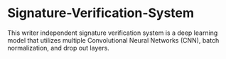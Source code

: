 # Signature-Verification-System
This writer independent signature verification system is a deep learning model that utilizes multiple Convolutional Neural Networks (CNN), batch normalization, and drop out layers. 
